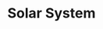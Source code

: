 ---
cc-type: hashtag
title: "Solar System"
hashtag: solar-system
near:
  - Alpha Centauri
orbits:
  - Milky Way
subdivision-of:
  - Local Interstellar Cloud
tags:
  - Astronomy
---